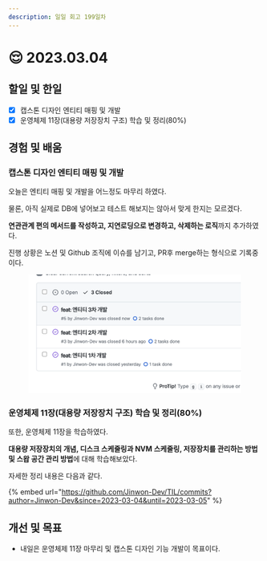 ```yaml
---
description: 일일 회고 199일차
---
```


# 😌 2023.03.04

## 할일 및 한일&#x20;

* [x] 캡스톤 디자인 엔티티 매핑 및 개발&#x20;
* [x] 운영체제 11장(대용량 저장장치 구조) 학습 및 정리(80%)&#x20;

## 경험 및 배움&#x20;

### 캡스톤 디자인 엔티티 매핑 및 개발&#x20;

오늘은 엔티티 매핑 및 개발을 어느정도 마무리 하였다.

물론, 아직 실제로 DB에 넣어보고 테스트 해보지는 않아서 맞게 한지는 모르겠다.

**연관관계 편의 메서드를 작성하고, 지연로딩으로 변경하고, 삭제하는 로직**까지 추가하였다.

진행 상황은 노션 및 Github 조직에 이슈를 남기고, PR후 merge하는 형식으로 기록중이다.

<figure><img src="../.gitbook/assets/image (1) (9).png" alt=""><figcaption></figcaption></figure>

### 운영체제 11장(대용량 저장장치 구조) 학습 및 정리(80%)&#x20;

또한, 운영체제 11장을 학습하였다.

**대용량 저장장치의 개념, 디스크 스케줄링과 NVM 스케줄링, 저장장치를 관리하는 방법 및 스왑 공간 관리 방법**에 대해 학습해보았다.

자세한 정리 내용은 다음과 같다.

{% embed url="https://github.com/Jinwon-Dev/TIL/commits?author=Jinwon-Dev&since=2023-03-04&until=2023-03-05" %}

## 개선 및 목표&#x20;

* 내일은 운영체제 11장 마무리 및 캡스톤 디자인 기능 개발이 목표이다.&#x20;
